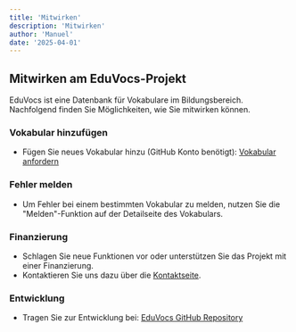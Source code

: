 ```yaml
---
title: 'Mitwirken'
description: 'Mitwirken'
author: 'Manuel'
date: '2025-04-01'
---
```


## Mitwirken am EduVocs-Projekt
EduVocs ist eine Datenbank für Vokabulare im Bildungsbereich.
Nachfolgend finden Sie Möglichkeiten, wie Sie mitwirken können.

### Vokabular hinzufügen
- Fügen Sie neues Vokabular hinzu (GitHub Konto benötigt): [Vokabular anfordern](https://github.com/dini-ag-kim/eduvocs/issues/new?template=requestVocab.yml)

### Fehler melden
- Um Fehler bei einem bestimmten Vokabular zu melden, nutzen Sie die "Melden"-Funktion auf der Detailseite des Vokabulars.

### Finanzierung
- Schlagen Sie neue Funktionen vor oder unterstützen Sie das Projekt mit einer Finanzierung.
- Kontaktieren Sie uns dazu über die [Kontaktseite](/content/de/contact).

### Entwicklung
- Tragen Sie zur Entwicklung bei: [EduVocs GitHub Repository](https://github.com/dini-ag-kim/eduvocs/)
